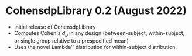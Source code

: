 

# CohensdpLibrary 0.2 (August 2022)

* Initial release of CohensdpLibrary
* Computes Cohen's $d_p$ in any design (between-subject, within-subject, or single group relative to a prespecified mean)
* Uses the novel Lambda'' distribution for within-subject distribution.
